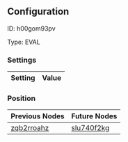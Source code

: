 # <nil>
## Configuration
ID:  h00gom93pv

Type: EVAL 


### Settings
| Setting | Value  |
| :------------------------ | ---------------------------------------- |
 




### Position
| Previous Nodes | Future Nodes |
| :------------- | ------------ |
| [zqb2rroahz](./zqb2rroahz.md) | [slu740f2kg](./slu740f2kg.md) |